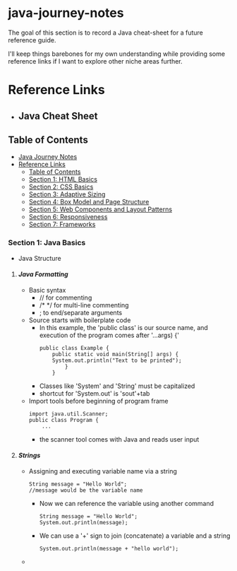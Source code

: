 # java-journey-notes
The goal of this section is to record a Java cheat-sheet for a future reference guide.

I'll keep things barebones for my own understanding while providing some reference links if I want to explore other niche areas further. 

# Reference Links
- Java Cheat Sheet
    - 

## Table of Contents
- [Java Journey Notes](#java-journey-notes)
- [Reference Links](#reference-links)
    - [Table of Contents](#table-of-contents)
    - [Section 1: HTML Basics](#section-1-java-basics)
    - [Section 2: CSS Basics](#section-2-css-basics)
    - [Section 3: Adaptive Sizing](#section-3-adaptive-sizing)
    - [Section 4: Box Model and Page Structure](#section-4-box-model-and-page-structure)
    - [Section 5: Web Components and Layout Patterns](#section-5-web-components-and-layout-patterns)
    - [Section 6: Responsiveness](#section-6-responsiveness)
    - [Section 7: Frameworks](#section-7-frameworks)

### Section 1: Java Basics
- Java Structure

1. #### ***Java Formatting***
    - Basic syntax
        - // for commenting
        - /* */ for multi-line commenting
        - ; to end/separate arguments
    - Source starts with boilerplate code
        - In this example, the 'public class' is our source name, and execution of the program comes after '...args) {'
            ```
            public class Example {
                public static void main(String[] args) {
                System.out.println("Text to be printed");
                    }
                }
            ```
        - Classes like 'System' and 'String' must be capitalized
        - shortcut for 'System.out' is 'sout'+tab
    - Import tools before beginning of program frame
        ```
        import java.util.Scanner;
        public class Program {
            ...
        ```
        - the scanner tool comes with Java and reads user input

2. #### ***Strings***
    - Assigning and executing variable name via a string
        ```
        String message = "Hello World";
        //message would be the variable name
        ```
        - Now we can reference the variable using another command
            ```
            String message = "Hello World";
            System.out.println(message);
            ```
        - We can use a '+' sign to join (concatenate) a variable and a string
            ```
            System.out.println(message + "hello world");
            ```
    - 
